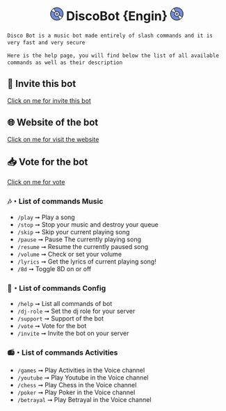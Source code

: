 <h1 align="center"><img src="./assets/logo.gif" width="30px"> DiscoBot {Engin} <img src="./assets/logo.gif" width="30px"></h1>
<p align="center"></p>

```
Disco Bot is a music bot made entirely of slash commands and it is very fast and very secure
```
```
Here is the help page, you will find below the list of all available commands as well as their description
```
## 🤖 Invite this bot

   [Click on me for invite this bot](https://discord.com/oauth2/authorize?client_id=996082379875680398&permissions=3147776&redirect_uri=https%3A%2F%2Fdisco-bot.com%2F&response_type=code&scope=bot%20applications.commands%20connections) 

## 🌐 Website of the bot

  [Click on me for visit the website](https://disco-bot.com/) 

## 📥 Vote for the bot

  [Click on me for vote](https://top.gg/bot/996082379875680398/vote)
  
### :notes:・List of commands Music

- `/play` ➞ Play a song
- `/stop` ➞ Stop your music and destroy your queue
- `/skip` ➞ Skip your current playing song
- `/pause` ➞ Pause The currently playing song
- `/resume` ➞ Resume the currently paused song
- `/volume` ➞ Check or set your volume
- `/lyrics` ➞ Get the lyrics of current playing song!
- `/8d` ➞ Toggle 8D on or off

### :scroll:・List of commands Config

- `/help` ➞ List all commands of bot
- `/dj-role` ➞ Set the dj role for your server
- `/support` ➞ Support of the bot
- `/vote` ➞ Vote for the bot
- `/invite` ➞ Invite the bot on your server

### :radio:・List of commands Activities

- `/games` ➞ Play Activities in the Voice channel
- `/youtube` ➞ Play Youtube in the Voice channel
- `/chess` ➞ Play Chess in the Voice channel
- `/poker` ➞ Play Poker in the Voice channel
- `/betrayal` ➞ Play Betrayal in the Voice channel


